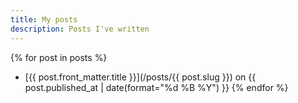 ```yaml
---
title: My posts
description: Posts I've written
---
```


{% for post in posts %}
* [{{ post.front_matter.title }}](/posts/{{ post.slug }}) on {{ post.published_at | date(format="%d %B %Y") }}
{% endfor %}
